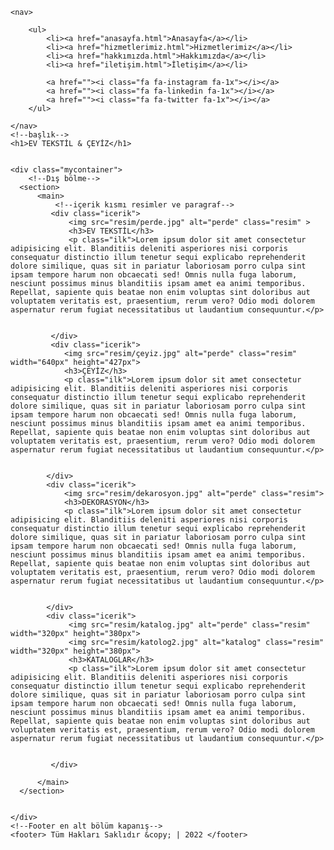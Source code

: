 <!DOCTYPE html>
<html lang="en">
<head>
    <meta charset="UTF-8">
    <meta http-equiv="X-UA-Compatible" content="IE=edge">
    <meta name="viewport" content="width=device-width, initial-scale=1.0">
    <script src="https://kit.fontawesome.com/eb96f16093.js" crossorigin="anonymous"></script>
    <link rel="stylesheet" href="style.css">
    <title>Anasayfa</title>
    

 
</head>
<body>

    <nav>
       
		<ul>
			<li><a href="anasayfa.html">Anasayfa</a></li>
			<li><a href="hizmetlerimiz.html">Hizmetlerimiz</a></li>
			<li><a href="hakkımızda.html">Hakkımızda</a></li>
			<li><a href="iletişim.html">İletişim</a></li>

            <a href=""><i class="fa fa-instagram fa-1x"></i></a>
            <a href=""><i class="fa fa-linkedin fa-1x"></i></a>
            <a href=""><i class="fa fa-twitter fa-1x"></i></a>
		</ul>
        
	</nav>
    <!--başlık-->
    <h1>EV TEKSTİL & ÇEYİZ</h1>
    
    
    <div class="mycontainer">
        <!--Dış bölme-->
      <section>
          <main>
              <!--içerik kısmı resimler ve paragraf-->
             <div class="icerik">
                 <img src="resim/perde.jpg" alt="perde" class="resim" >
                 <h3>EV TEKSTİL</h3>
                 <p class="ilk">Lorem ipsum dolor sit amet consectetur adipisicing elit. Blanditiis deleniti asperiores nisi corporis consequatur distinctio illum tenetur sequi explicabo reprehenderit dolore similique, quas sit in pariatur laboriosam porro culpa sint ipsam tempore harum non obcaecati sed! Omnis nulla fuga laborum, nesciunt possimus minus blanditiis ipsam amet ea animi temporibus. Repellat, sapiente quis beatae non enim voluptas sint doloribus aut voluptatem veritatis est, praesentium, rerum vero? Odio modi dolorem aspernatur rerum fugiat necessitatibus ut laudantium consequuntur.</p>
                 

             </div>
             <div class="icerik">
                <img src="resim/çeyiz.jpg" alt="perde" class="resim" width="640px" height="427px">
                <h3>ÇEYİZ</h3>
                <p class="ilk">Lorem ipsum dolor sit amet consectetur adipisicing elit. Blanditiis deleniti asperiores nisi corporis consequatur distinctio illum tenetur sequi explicabo reprehenderit dolore similique, quas sit in pariatur laboriosam porro culpa sint ipsam tempore harum non obcaecati sed! Omnis nulla fuga laborum, nesciunt possimus minus blanditiis ipsam amet ea animi temporibus. Repellat, sapiente quis beatae non enim voluptas sint doloribus aut voluptatem veritatis est, praesentium, rerum vero? Odio modi dolorem aspernatur rerum fugiat necessitatibus ut laudantium consequuntur.</p>
                

            </div>
            <div class="icerik">
                <img src="resim/dekarosyon.jpg" alt="perde" class="resim">
                <h3>DEKORASYON</h3>
                <p class="ilk">Lorem ipsum dolor sit amet consectetur adipisicing elit. Blanditiis deleniti asperiores nisi corporis consequatur distinctio illum tenetur sequi explicabo reprehenderit dolore similique, quas sit in pariatur laboriosam porro culpa sint ipsam tempore harum non obcaecati sed! Omnis nulla fuga laborum, nesciunt possimus minus blanditiis ipsam amet ea animi temporibus. Repellat, sapiente quis beatae non enim voluptas sint doloribus aut voluptatem veritatis est, praesentium, rerum vero? Odio modi dolorem aspernatur rerum fugiat necessitatibus ut laudantium consequuntur.</p>
                

            </div>
            <div class="icerik">
                 <img src="resim/katalog.jpg" alt="perde" class="resim" width="320px" height="380px">
                 <img src="resim/katolog2.jpg" alt="katalog" class="resim" width="320px" height="380px">
                 <h3>KATALOGLAR</h3>
                 <p class="ilk">Lorem ipsum dolor sit amet consectetur adipisicing elit. Blanditiis deleniti asperiores nisi corporis consequatur distinctio illum tenetur sequi explicabo reprehenderit dolore similique, quas sit in pariatur laboriosam porro culpa sint ipsam tempore harum non obcaecati sed! Omnis nulla fuga laborum, nesciunt possimus minus blanditiis ipsam amet ea animi temporibus. Repellat, sapiente quis beatae non enim voluptas sint doloribus aut voluptatem veritatis est, praesentium, rerum vero? Odio modi dolorem aspernatur rerum fugiat necessitatibus ut laudantium consequuntur.</p>
                 

             </div>
             
          </main>
      </section>
      

    </div>
    <!--Footer en alt bölüm kapanış-->
    <footer> Tüm Hakları Saklıdır &copy; | 2022 </footer>
</body>
</html>

